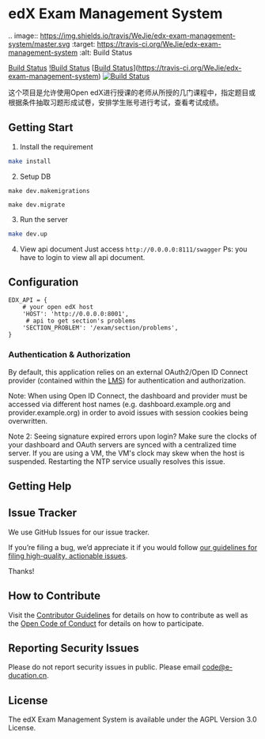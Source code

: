 # edX Exam Management System
.. image:: https://img.shields.io/travis/WeJie/edx-exam-management-system/master.svg
   :target: https://travis-ci.org/WeJie/edx-exam-management-system
   :alt: Build Status

[Build Status](https://travis-ci.org/WeJie/edx-exam-management-system.svg?branch=master)
[!Build Status](https://travis-ci.org/WeJie/edx-exam-management-system)
[[Build Status](https://travis-ci.org/WeJie/edx-exam-management-system.svg?branch=master)](https://travis-ci.org/WeJie/edx-exam-management-system)
[![Build Status](https://travis-ci.org/WeJie/edx-exam-management-system.svg?branch=master)](https://travis-ci.org/WeJie/edx-exam-management-system)


这个项目是允许使用Open edX进行授课的老师从所授的几门课程中，指定题目或根据条件抽取习题形成试卷，安排学生账号进行考试，查看考试成绩。

## Getting Start

1. Install the requirement
```bash
make install
```

2. Setup DB
```
make dev.makemigrations

make dev.migrate
```

3. Run the server
```bash
make dev.up
```

4. View api document
Just access `http://0.0.0.0:8111/swagger`
Ps: you have to login to view all api document.

## Configuration
```
EDX_API = {
    # your open edX host
    'HOST': 'http://0.0.0.0:8001',
     # api to get section's problems
    'SECTION_PROBLEM': '/exam/section/problems',
}
```

### Authentication & Authorization
By default, this application relies on an external OAuth2/Open ID Connect provider
(contained within the [LMS](https://github.com/edx/edx-platform)) for authentication and authorization.

Note: When using Open ID Connect, the dashboard and provider must be accessed via different host names
(e.g. dashboard.example.org and provider.example.org) in order to avoid issues with session cookies being overwritten.

Note 2: Seeing signature expired errors upon login? Make sure the clocks of your dashboard and OAuth servers are synced
with a centralized time server. If you are using a VM, the VM's clock may skew when the host is suspended. Restarting
the NTP service usually resolves this issue.
## Getting Help

## Issue Tracker

We use GitHub Issues for our issue tracker.

If you’re filing a bug, we’d appreciate it if you would follow [our guidelines for filing high-quality, actionable issues](https://github.com/e-ducation/edx-exam-management-system/blob/master/SUBMITTING_AN_ISSUE.md). 

Thanks!


## How to Contribute
Visit the [Contributor Guidelines](https://github.com/e-ducation/edx-exam-management-system/blob/master/CONTRIBUTING.md) for details on how to contribute as well as the [Open Code of Conduct]() for details on how to participate.


## Reporting Security Issues
Please do not report security issues in public. Please email code@e-ducation.cn.

## License
The edX Exam Management System is available under the AGPL Version 3.0 License.
